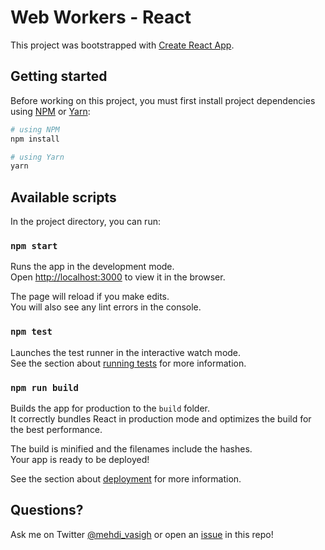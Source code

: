 # Web Workers - React

This project was bootstrapped with [Create React App](https://github.com/facebook/create-react-app).

## Getting started
Before working on this project, you must first install project dependencies using [NPM](https://www.npmjs.com) or [Yarn](https://yarnpkg.com/lang/en/):

```bash
# using NPM
npm install

# using Yarn
yarn
```

## Available scripts

In the project directory, you can run:

### `npm start`

Runs the app in the development mode.<br>
Open [http://localhost:3000](http://localhost:3000) to view it in the browser.

The page will reload if you make edits.<br>
You will also see any lint errors in the console.

### `npm test`

Launches the test runner in the interactive watch mode.<br>
See the section about [running tests](https://facebook.github.io/create-react-app/docs/running-tests) for more information.

### `npm run build`

Builds the app for production to the `build` folder.<br>
It correctly bundles React in production mode and optimizes the build for the best performance.

The build is minified and the filenames include the hashes.<br>
Your app is ready to be deployed!

See the section about [deployment](https://facebook.github.io/create-react-app/docs/deployment) for more information.

## Questions?
Ask me on Twitter [@mehdi_vasigh](https://github.com/mvasigh/web-workers-react/issues) or open an [issue](https://github.com/mvasigh/web-workers-react/issues) in this repo!
